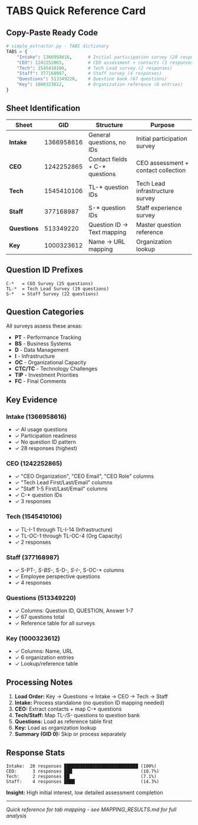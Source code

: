 # TABS Quick Reference Card

## Copy-Paste Ready Code

```python
# simple_extractor.py - TABS dictionary
TABS = {
    "Intake": 1366958616,      # Initial participation survey (28 responses)
    "CEO": 1242252865,         # CEO assessment + contacts (3 responses)
    "Tech": 1545410106,        # Tech Lead survey (2 responses)
    "Staff": 377168987,        # Staff survey (4 responses)
    "Questions": 513349220,    # Question bank (67 questions)
    "Key": 1000323612,         # Organization reference (6 entries)
}
```

## Sheet Identification

| Sheet | GID | Structure | Purpose |
|-------|-----|-----------|---------|
| **Intake** | 1366958616 | General questions, no IDs | Initial participation survey |
| **CEO** | 1242252865 | Contact fields + C-* questions | CEO assessment + contact collection |
| **Tech** | 1545410106 | TL-* question IDs | Tech Lead infrastructure survey |
| **Staff** | 377168987 | S-* question IDs | Staff experience survey |
| **Questions** | 513349220 | Question ID → Text mapping | Master question reference |
| **Key** | 1000323612 | Name → URL mapping | Organization lookup |

## Question ID Prefixes

```
C-*   = CEO Survey (25 questions)
TL-*  = Tech Lead Survey (19 questions)
S-*   = Staff Survey (22 questions)
```

## Question Categories

All surveys assess these areas:
- **PT** - Performance Tracking
- **BS** - Business Systems
- **D** - Data Management
- **I** - Infrastructure
- **OC** - Organizational Capacity
- **CTC/TC** - Technology Challenges
- **TIP** - Investment Priorities
- **FC** - Final Comments

## Key Evidence

### Intake (1366958616)
- ✓ AI usage questions
- ✓ Participation readiness
- ✓ No question ID pattern
- ✓ 28 responses (highest)

### CEO (1242252865)
- ✓ "CEO Organization", "CEO Email", "CEO Role" columns
- ✓ "Tech Lead First/Last/Email" columns
- ✓ "Staff 1-5 First/Last/Email" columns
- ✓ C-* question IDs
- ✓ 3 responses

### Tech (1545410106)
- ✓ TL-I-1 through TL-I-14 (Infrastructure)
- ✓ TL-OC-1 through TL-OC-4 (Org Capacity)
- ✓ 2 responses

### Staff (377168987)
- ✓ S-PT-*, S-BS-*, S-D-*, S-I-*, S-OC-* columns
- ✓ Employee perspective questions
- ✓ 4 responses

### Questions (513349220)
- ✓ Columns: Question ID, QUESTION, Answer 1-7
- ✓ 67 questions total
- ✓ Reference table for all surveys

### Key (1000323612)
- ✓ Columns: Name, URL
- ✓ 6 organization entries
- ✓ Lookup/reference table

## Processing Notes

1. **Load Order:** Key → Questions → Intake → CEO → Tech → Staff
2. **Intake:** Process standalone (no question ID mapping needed)
3. **CEO:** Extract contacts + map C-* questions
4. **Tech/Staff:** Map TL-*/S-* questions to question bank
5. **Questions:** Load as reference table first
6. **Key:** Load as organization lookup
7. **Summary (GID 0):** Skip or process separately

## Response Stats

```
Intake:  28 responses ████████████████████████████ (100%)
CEO:      3 responses ███                          (10.7%)
Tech:     2 responses ██                           (7.1%)
Staff:    4 responses ████                         (14.3%)
```

**Insight:** High initial interest, low detailed assessment completion

---

*Quick reference for tab mapping - see MAPPING_RESULTS.md for full analysis*
